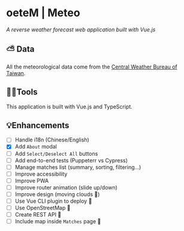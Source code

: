 # oeteM | Meteo

_A reverse weather forecast web application built with Vue.js_

## ⛅ Data

All the meteorological data come from the [Central Weather Bureau of Taiwan](https://www.cwb.gov.tw).

## 👨‍💻Tools

This application is built with Vue.js and TypeScript.

## 💡Enhancements

* [ ] Handle i18n (Chinese/English)
* [x] Add `About` modal
* [ ] Add `Select/Deselect All` buttons
* [ ] Add end-to-end tests (Puppeterr vs Cypress)
* [ ] Manage matches list (summary, sorting, filtering...)
* [ ] Improve accessibility
* [ ] Improve PWA
* [ ] Improve router animation (slide up/down)
* [ ] Improve design (moving clouds 🤔)
* [ ] Use Vue CLI plugin to deploy 🤔
* [ ] Use OpenStreetMap 🤔
* [ ] Create REST API 🤔
* [ ] Include map inside `Matches` page 🤔
